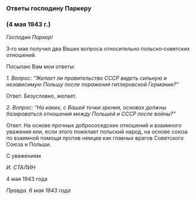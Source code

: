 ### Ответы господину Паркеру
### (4 мая 1943 г.)

_Господин Паркер!_

3‑го мая получил два Ваших вопроса относительно польско‑советских отношений.

Посылаю Вам мои ответы:

_1. Вопрос: “Желает ли правительство СССР видеть сильную и независимую Польшу после поражения гитлеровской Германии?”_

Ответ. Безусловно, желает.

_2. Вопрос: “На каких, с Вашей точки зрения, основах должны базироваться отношения между Польшей и СССР после войны?”_

Ответ. На основе прочных добрососедских отношений и взаимного уважения или, если этого пожелает польский народ, на основе союза по взаимной помощи против немцев как главных врагов Советского Союза и Польши.

С уважением

_И. СТАЛИН_

4 мая 1943 года

_Правда. 6 мая 1943 года_